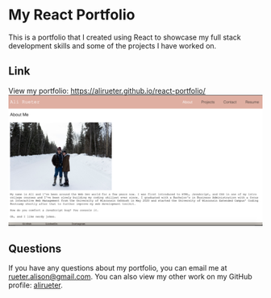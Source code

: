 # My React Portfolio
This is a portfolio that I created using React to showcase my full stack development skills and some of the projects I have worked on.

## Link
View my portfolio: https://alirueter.github.io/react-portfolio/
![](readme.png)

## Questions
If you have any questions about my portfolio, you can email me at rueter.alison@gmail.com. You can also view my other work on my GitHub profile: [alirueter](http://github.com/alirueter/).
